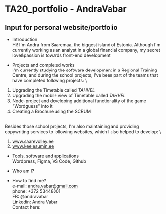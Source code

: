 # TA20_portfolio - AndraVabar

## Input for personal website/portfolio

- Introduction
\
Hi! I'm Andra from Saaremaa, the biggest island of Estonia. Although I'm currently working as an analyst in a global financial company, my secret love&passion is towards front-end development. 

- Projects and completed works
\
I'm currently studying the software development in a Regional Training Centre, and during the school projects, I've been part of the teams that have completed following projects:
\
1. Upgrading the Timetable called _TAHVEL_
2. Upgrading the mobile view of Timetable called _TAHVEL_
3. Node-project and developing additional functionality of the game "Wordguess" into it
4. Creating a Brochure using the SCRUM

\
Besides those school projects, I'm also maintaining and providing copywriting services to following websites, which I also helped to develop:
\
1. www.saarevolley.ee
2. www.keelesumin.ee

- Tools, software and applications
\
Wordpress, Figma, VS Code, Github


- Who am I?


- How to find me?
\
e-mail: andra.vabar@gmail.com
\
phone: +372 53448001
\
FB: @andravabar
\
Linkedin: Andra Vabar
\
Contact here:
